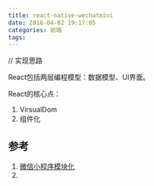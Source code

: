 ```yaml
---
title: react-native-wechatmini
date: 2018-04-02 19:17:05
categories: 前端
tags:
---
```

// 实现思路

React包括两层编程模型：数据模型、UI界面。

React的核心点：
1. VirsualDom
2. 组件化

## 参考
1. [微信小程序模块化](https://github.com/maichong/labrador)
2. 